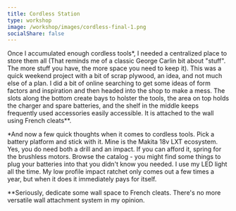 ```yaml
---
title: Cordless Station
type: workshop
image: /workshop/images/cordless-final-1.png
socialShare: false
---
```


Once I accumulated enough cordless tools*, I needed a centralized place to store them all (That reminds me of a classic George Carlin bit about "stuff". The more stuff you have, the more space you need to keep it). This was a quick weekend project with a bit of scrap plywood, an idea, and not much else of a plan.  I did a bit of online searching to get some ideas of form factors and inspiration and then headed into the shop to make a mess.  The slots along the bottom create bays to holster the tools, the area on top holds the charger and spare batteries, and the shelf in the middle keeps frequently used accessories easily accessible.  It is attached to the wall using French cleats**.

*And now a few quick thoughts when it comes to cordless tools. Pick a battery platform and stick with it. Mine is the Makita 18v LXT ecosystem. Yes, you do need both a drill and an impact. If you can afford it, spring for the brushless motors. Browse the catalog - you might find some things to plug your batteries into that you didn't know you needed. I use my LED light all the time. My low profile impact ratchet only comes out a few times a year, but when it does it immediately pays for itself.

**Seriously, dedicate some wall space to French cleats. There's no more versatile wall attachment system in my opinion.
